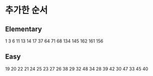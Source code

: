 # 추가한 순서

## Elementary
1 3 6 11 13 14 17 37 64 71 68 134 145 162 161 156

## Easy
19 20 22 21 24 25 23 27 26 38 29 32 48 34 28 39 42 30 47 33 45 40